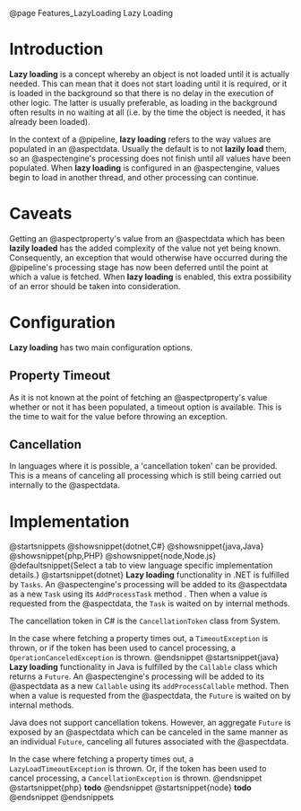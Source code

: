 @page Features_LazyLoading Lazy Loading

# Introduction

**Lazy loading** is a concept whereby an object is not loaded until it is actually needed. This can mean that it
does not start loading until it is required, or it is loaded in the background so that there is no delay in the 
execution of other logic. The latter is usually preferable, as loading in the background often results in no
waiting at all (i.e. by the time the object is needed, it has already been loaded).

In the context of a @pipeline, **lazy loading** refers to the way values are populated in an @aspectdata. Usually
the default is to not **lazily load** them, so an @aspectengine's processing does not finish until all values
have been populated. When **lazy loading** is configured in an @aspectengine, values begin to load in another
thread, and other processing can continue.

# Caveats

Getting an @aspectproperty's value from an @aspectdata which has been **lazily loaded** has the added
complexity of the value not yet being known. Consequently, an exception that would otherwise have
occurred during the @pipeline's processing stage has now been deferred until the point at which a value
is fetched. When **lazy loading** is enabled, this extra possibility of an error should be taken into
consideration.

<!--TODO: Add examples of how to handle these errors.-->

# Configuration

**Lazy loading** has two main configuration options.

## Property Timeout

As it is not known at the point of fetching an @aspectproperty's value whether or not it has been
populated, a timeout option is available. This is the time to wait for the value before throwing an
exception.


## Cancellation

In languages where it is possible, a 'cancellation token' can be provided. This is a means of
canceling all processing which is still being carried out internally to the @aspectdata.


# Implementation

@startsnippets
@showsnippet{dotnet,C#}
@showsnippet{java,Java}
@showsnippet{php,PHP}
@showsnippet{node,Node.js}
@defaultsnippet{Select a tab to view language specific implementation details.}
@startsnippet{dotnet}
**Lazy loading** functionality in .NET is fulfilled by `Tasks`. An @aspectengine's processing will be
added to its @aspectdata as a new `Task` using its `AddProcessTask` method . Then when a value is
requested from the @aspectdata, the `Task` is waited on by internal methods.

The cancellation token in C# is the `CancellationToken` class from System.

In the case where fetching a property times out, a `TimeoutException` is thrown, or if the token has
been used to cancel processing, a `OperationCanceledException` is thrown.
@endsnippet
@startsnippet{java}
**Lazy loading** functionality in Java is fulfilled by the `Callable` class which returns a `Future`. An
@aspectengine's processing will be added to its @aspectdata as a new `Callable` using its `addProcessCallable`
method. Then when a value is requested from the @aspectdata, the `Future` is waited on by internal methods.

Java does not support cancellation tokens. However, an aggregate `Future` is exposed by an @aspectdata which
can be canceled in the same manner as an individual `Future`, canceling all futures associated with the
@aspectdata.

In the case where fetching a property times out, a `LazyLoadTimeoutException` is thrown. Or, if the token has
been used to cancel processing, a `CancellationException` is thrown.
@endsnippet
@startsnippet{php}
**todo**
@endsnippet
@startsnippet{node}
**todo**
@endsnippet
@endsnippets